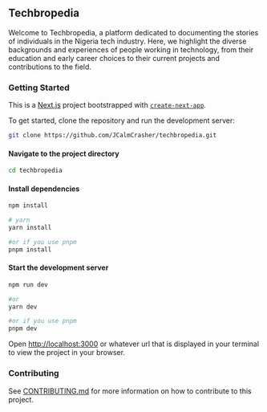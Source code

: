 ## Techbropedia

Welcome to Techbropedia, a platform dedicated to documenting the stories of individuals in the Nigeria tech industry. Here, we highlight the diverse backgrounds and experiences of people working in technology, from their education and early career choices to their current projects and contributions to the field.

### Getting Started
This is a [Next.js](https://nextjs.org/) project bootstrapped with [`create-next-app`](https://github.com/vercel/next.js/tree/canary/packages/create-next-app).

To get started, clone the repository and run the development server:

```bash
git clone https://github.com/JCalmCrasher/techbropedia.git
```

#### Navigate to the project directory

```bash
cd techbropedia
```

#### Install dependencies

```bash
npm install

# yarn
yarn install

#or if you use pnpm
pnpm install
```

#### Start the development server

```bash
npm run dev

#or
yarn dev

#or if you use pnpm
pnpm dev
```

Open [http://localhost:3000](http://localhost:3000) or whatever url that is displayed in your terminal to view the project in your browser.

### Contributing
See [CONTRIBUTING.md](CONTRIBUTING.md) for more information on how to contribute to this project.